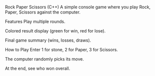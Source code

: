 Rock Paper Scissors (C++)
A simple console game where you play Rock, Paper, Scissors against the computer.

Features
Play multiple rounds.

Colored result display (green for win, red for lose).

Final game summary (wins, losses, draws).

How to Play
Enter 1 for stone, 2 for Paper, 3 for Scissors.

The computer randomly picks its move.

At the end, see who won overall.

